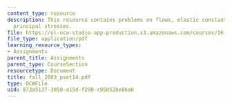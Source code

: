 ```yaml
---
content_type: resource
description: This resource contains problems on flows, elastic constants and in-plane
  principal stresses.
file: https://ol-ocw-studio-app-production.s3.amazonaws.com/courses/16-01-unified-engineering-i-ii-iii-iv-fall-2005-spring-2006/873a51373050a15df290c95b52be86a8_fall_2003_pset14.pdf
file_type: application/pdf
learning_resource_types:
- Assignments
parent_title: Assignments
parent_type: CourseSection
resourcetype: Document
title: fall_2003_pset14.pdf
type: OCWFile
uid: 873a5137-3050-a15d-f290-c95b52be86a8
---
```


